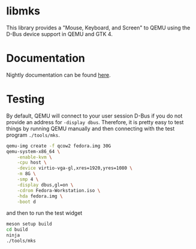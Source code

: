 # libmks

This library provides a "Mouse, Keyboard, and Screen" to QEMU using the
D-Bus device support in QEMU and GTK 4.

# Documentation

Nightly documentation can be found [here](https://chergert.pages.gitlab.gnome.org/libmks/libmks1).

# Testing

By default, QEMU will connect to your user session D-Bus if you do not
provide an address for `-display dbus`. Therefore, it is pretty easy to
test things by running QEMU manually and then connecting with the test
program `./tools/mks`.

```sh
qemu-img create -f qcow2 fedora.img 30G
qemu-system-x86_64 \
    -enable-kvm \
    -cpu host \
    -device virtio-vga-gl,xres=1920,yres=1080 \
    -m 8G \
    -smp 4 \
    -display dbus,gl=on \
    -cdrom Fedora-Workstation.iso \
    -hda fedora.img \
    -boot d
```

and then to run the test widget

```sh
meson setup build
cd build
ninja
./tools/mks
```
